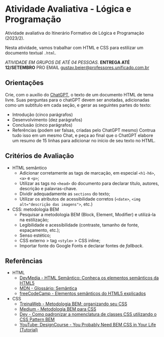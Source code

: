 # Atividade Avaliativa - Lógica e Programação

Atividade avaliativa do Itinerário Formativo de Lógica e Programação (2023/2).

Nesta atividade, vamos trabalhar com HTML e CSS para estilizar um documento textual `.html`.

_ATIVIDADE EM GRUPOS DE ATÉ 04 PESSOAS._ **ENTREGA ATÉ 12/SETEMBRO** PRO EMAIL gustav.beier@professores.unificado.com.br

## Orientações

Crie, com o auxílio do [ChatGPT](https://chat.openai.com/), o texto de um documento HTML de tema livre.
Suas perguntas para o chatGPT devem ser anotadas, adicionadas como um subtítulo em cada seção, e gerar as seguintes partes do texto:

- Introdução (cinco parágrafos)
- Desenvolvimento (dez parágrafos)
- Conclusão (cinco parágrafos)
- Referências (podem ser falsas, criadas pelo ChatGPT mesmo)
  Contrua tudo isso em um mesmo Chat, e peça ao final que o ChatGPT elabore um resumo de 15 linhas para adicionar no início de seu texto no HTML.

## Critérios de Avaliação

- HTML semântico
  - Adicionar corretamente as tags de marcação, em especial `<h1-h6>`, `<a>` e `<p>`;
  - Utilizar as tags no `<head>` do documento para declarar título, autores, descrição e palavras-chave.
  - Dividir adequadamente as `sections` do texto;
  - Utilizar os atributos de acessibilidade corretos (`<date>`, `<img alt="descrição das imagens">`, etc.)
- CSS: metodologia BEM
  - Pesquisar a metodologia BEM (Block, Element, Modifier) e utilizá-la na estilização;
  - Legibilidade e acessibilidade (contraste, tamanho de fonte, espaçamento, etc.);
  - Senso estético;
  - CSS externo > tag `<style>` > CSS inline;
  - Importar fonte do Google Fonts e declarar fontes de _fallback_.

## Referências

- HTML
  - [DevMedia - HTML Semântico: Conheça os elementos semânticos da HTML5](https://www.devmedia.com.br/html-semantico-conheca-os-elementos-semanticos-da-html5/38065)
  - [MDN - Glossário: Semântica](https://developer.mozilla.org/pt-BR/docs/Glossary/Semantics)
  - [freeCodeCamp - Elementos semânticos do HTML5 explicados](https://www.freecodecamp.org/portuguese/news/elementos-semanticos-do-html5-explicados/)
- CSS
  - [TreinaWeb - Metodologia BEM: organizando seu CSS](https://www.treinaweb.com.br/blog/metodologia-bem-organizando-seu-css)
  - [Medium - Metodologia BEM para CSS](https://medium.com/@fnandaleite/metodologia-bem-para-css-b0d3269b4853)
  - [Dev - Como padronizar a nomenclatura de classes CSS utilizando o CSS Pattern BEM](https://dev.to/dxwebster/pt-br-como-padronizar-a-nomenclatura-das-suas-classes-css-utilizando-o-css-pattern-bem-27e1)
  - [YouTube: DesignCourse - You Probably Need BEM CSS in Your Life (Tutorial)](https://www.youtube.com/watch?v=er1JEDuPbZQ)
